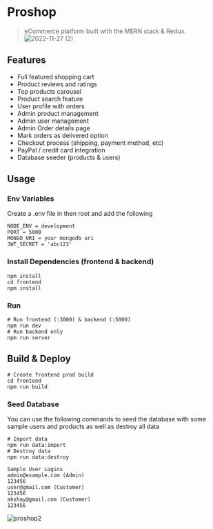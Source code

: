 # Proshop


> eCommerce platform built with the MERN stack & Redux.
![2022-11-27 (2)](https://user-images.githubusercontent.com/88419331/204145936-0b1a6c11-4ec8-4323-9223-5e2f53c8b0ef.png)


## Features

- Full featured shopping cart
- Product reviews and ratings
- Top products carousel
- Product search feature
- User profile with orders
- Admin product management
- Admin user management
- Admin Order details page
- Mark orders as delivered option
- Checkout process (shipping, payment method, etc)
- PayPal / credit card integration
- Database seeder (products & users)

## Usage

### Env Variables

Create a .env file in then root and add the following

```
NODE_ENV = development
PORT = 5000
MONGO_URI = your mongodb uri
JWT_SECRET = 'abc123'
```

### Install Dependencies (frontend & backend)

```
npm install
cd frontend
npm install
```

### Run

```
# Run frontend (:3000) & backend (:5000)
npm run dev
# Run backend only
npm run server
```

## Build & Deploy

```
# Create frontend prod build
cd frontend
npm run build
```

### Seed Database

You can use the following commands to seed the database with some sample users and products as well as destroy all data

```
# Import data
npm run data:import
# Destroy data
npm run data:destroy
```

```
Sample User Logins
admin@example.com (Admin)
123456
user@gmail.com (Customer)
123456
akshay@gmail.com (Customer)
123456
```

![proshop2](https://user-images.githubusercontent.com/88419331/180167861-92906339-5176-4d91-ac81-feb307e3256d.png)
